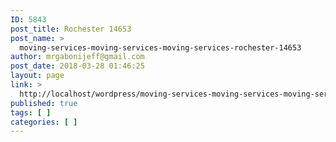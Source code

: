 ```yaml
---
ID: 5843
post_title: Rochester 14653
post_name: >
  moving-services-moving-services-moving-services-rochester-14653
author: mrgabonijeff@gmail.com
post_date: 2018-03-28 01:46:25
layout: page
link: >
  http://localhost/wordpress/moving-services-moving-services-moving-services-rochester-14653/
published: true
tags: [ ]
categories: [ ]
---
```

